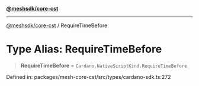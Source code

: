 [**@meshsdk/core-cst**](../README.md)

***

[@meshsdk/core-cst](../globals.md) / RequireTimeBefore

# Type Alias: RequireTimeBefore

> **RequireTimeBefore** = `Cardano.NativeScriptKind.RequireTimeBefore`

Defined in: packages/mesh-core-cst/src/types/cardano-sdk.ts:272
